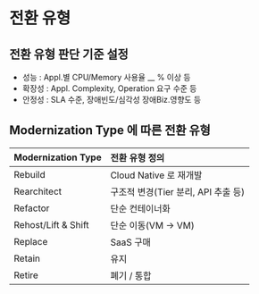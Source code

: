 # 전환 유형

## 전환 유형 판단 기준 설정
- 성능 : Appl.별 CPU/Memory 사용율 __ % 이상 등
- 확장성 : Appl. Complexity, Operation 요구 수준 등
- 안정성 : SLA 수준, 장애빈도/심각성 장애Biz.영향도 등


## Modernization Type 에 따른 전환 유형
| Modernization Type | 전환 유형 정의 |
|:---|:---|
| Rebuild | Cloud Native 로 재개발 |  
| Rearchitect | 구조적 변경(Tier 분리, API 추출 등) |  
| Refactor | 단순 컨테이너화 |  
| Rehost/Lift & Shift | 단순 이동(VM -> VM) |  
| Replace | SaaS 구매 |  
| Retain | 유지 |  
| Retire | 폐기 / 통합 |  

